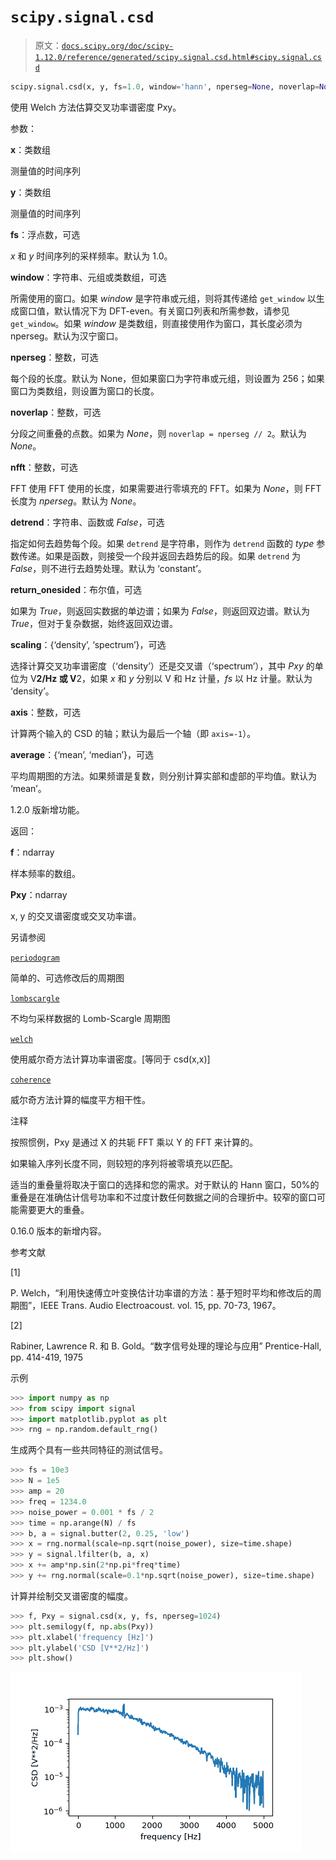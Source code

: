 # `scipy.signal.csd`

> 原文：[`docs.scipy.org/doc/scipy-1.12.0/reference/generated/scipy.signal.csd.html#scipy.signal.csd`](https://docs.scipy.org/doc/scipy-1.12.0/reference/generated/scipy.signal.csd.html#scipy.signal.csd)

```py
scipy.signal.csd(x, y, fs=1.0, window='hann', nperseg=None, noverlap=None, nfft=None, detrend='constant', return_onesided=True, scaling='density', axis=-1, average='mean')
```

使用 Welch 方法估算交叉功率谱密度 Pxy。

参数：

**x**：类数组

测量值的时间序列

**y**：类数组

测量值的时间序列

**fs**：浮点数，可选

*x* 和 *y* 时间序列的采样频率。默认为 1.0。

**window**：字符串、元组或类数组，可选

所需使用的窗口。如果 *window* 是字符串或元组，则将其传递给 `get_window` 以生成窗口值，默认情况下为 DFT-even。有关窗口列表和所需参数，请参见 `get_window`。如果 *window* 是类数组，则直接使用作为窗口，其长度必须为 nperseg。默认为汉宁窗口。

**nperseg**：整数，可选

每个段的长度。默认为 None，但如果窗口为字符串或元组，则设置为 256；如果窗口为类数组，则设置为窗口的长度。

**noverlap**：整数，可选

分段之间重叠的点数。如果为 *None*，则 `noverlap = nperseg // 2`。默认为 *None*。

**nfft**：整数，可选

FFT 使用   FFT 使用的长度，如果需要进行零填充的 FFT。如果为 *None*，则 FFT 长度为 *nperseg*。默认为 *None*。

**detrend**：字符串、函数或 *False*，可选

指定如何去趋势每个段。如果 `detrend` 是字符串，则作为 `detrend` 函数的 *type* 参数传递。如果是函数，则接受一个段并返回去趋势后的段。如果 `detrend` 为 *False*，则不进行去趋势处理。默认为 ‘constant’。

**return_onesided**：布尔值，可选

如果为 *True*，则返回实数据的单边谱；如果为 *False*，则返回双边谱。默认为 *True*，但对于复杂数据，始终返回双边谱。

**scaling**：{‘density’, ‘spectrum’}，可选

选择计算交叉功率谱密度（‘density’）还是交叉谱（‘spectrum’），其中 *Pxy* 的单位为 V**2/Hz 或 V**2，如果 *x* 和 *y* 分别以 V 和 Hz 计量，*fs* 以 Hz 计量。默认为 ‘density’。

**axis**：整数，可选

计算两个输入的 CSD 的轴；默认为最后一个轴（即 `axis=-1`）。

**average**：{‘mean’, ‘median’}，可选

平均周期图的方法。如果频谱是复数，则分别计算实部和虚部的平均值。默认为 ‘mean’。

1.2.0 版新增功能。

返回：

**f**：ndarray

样本频率的数组。

**Pxy**：ndarray

x, y 的交叉谱密度或交叉功率谱。

另请参阅

[`periodogram`](https://docs.scipy.org/doc/scipy/reference/generated/scipy.signal.periodogram.html#scipy.signal.periodogram "scipy.signal.periodogram")

简单的、可选修改后的周期图

[`lombscargle`](https://docs.scipy.org/doc/scipy/reference/generated/scipy.signal.lombscargle.html#scipy.signal.lombscargle "scipy.signal.lombscargle")

不均匀采样数据的 Lomb-Scargle 周期图

[`welch`](https://docs.scipy.org/doc/scipy/reference/generated/scipy.signal.welch.html#scipy.signal.welch "scipy.signal.welch")

使用威尔奇方法计算功率谱密度。[等同于 csd(x,x)]

[`coherence`](https://docs.scipy.org/doc/scipy/reference/generated/scipy.signal.coherence.html#scipy.signal.coherence "scipy.signal.coherence")

威尔奇方法计算的幅度平方相干性。

注释

按照惯例，Pxy 是通过 X 的共轭 FFT 乘以 Y 的 FFT 来计算的。

如果输入序列长度不同，则较短的序列将被零填充以匹配。

适当的重叠量将取决于窗口的选择和您的需求。对于默认的 Hann 窗口，50%的重叠是在准确估计信号功率和不过度计数任何数据之间的合理折中。较窄的窗口可能需要更大的重叠。

0.16.0 版本的新增内容。

参考文献

[1]

P. Welch，“利用快速傅立叶变换估计功率谱的方法：基于短时平均和修改后的周期图”，IEEE Trans. Audio Electroacoust. vol. 15, pp. 70-73, 1967。

[2]

Rabiner, Lawrence R. 和 B. Gold。“数字信号处理的理论与应用” Prentice-Hall, pp. 414-419, 1975

示例

```py
>>> import numpy as np
>>> from scipy import signal
>>> import matplotlib.pyplot as plt
>>> rng = np.random.default_rng() 
```

生成两个具有一些共同特征的测试信号。

```py
>>> fs = 10e3
>>> N = 1e5
>>> amp = 20
>>> freq = 1234.0
>>> noise_power = 0.001 * fs / 2
>>> time = np.arange(N) / fs
>>> b, a = signal.butter(2, 0.25, 'low')
>>> x = rng.normal(scale=np.sqrt(noise_power), size=time.shape)
>>> y = signal.lfilter(b, a, x)
>>> x += amp*np.sin(2*np.pi*freq*time)
>>> y += rng.normal(scale=0.1*np.sqrt(noise_power), size=time.shape) 
```

计算并绘制交叉谱密度的幅度。

```py
>>> f, Pxy = signal.csd(x, y, fs, nperseg=1024)
>>> plt.semilogy(f, np.abs(Pxy))
>>> plt.xlabel('frequency [Hz]')
>>> plt.ylabel('CSD [V**2/Hz]')
>>> plt.show() 
```

![../../_images/scipy-signal-csd-1.png](img/c6d0442d3a49b08e7dc81be2c16ca03a.png)
